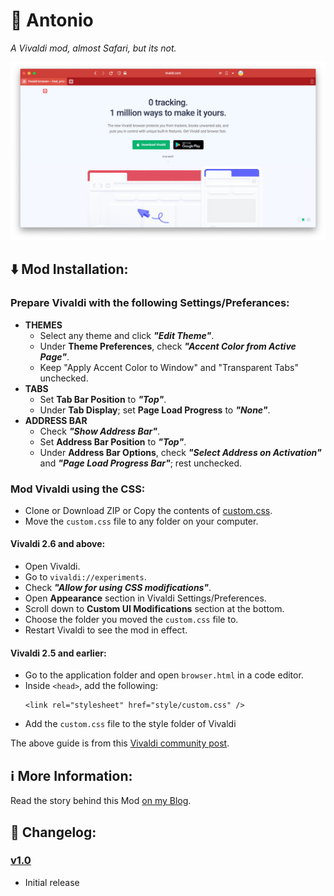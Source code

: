 # 🎻 Antonio
_A Vivaldi mod, almost Safari, but its not._

![Antonio. Vivaldi Mod.](https://raw.githubusercontent.com/otpidusprime/antonio/master/img/antonio-preview.png)

## ⬇️ Mod Installation:

### Prepare Vivaldi with the following Settings/Preferances:

- **THEMES**
    - Select any theme and click **_"Edit Theme"_**.
    - Under **Theme Preferences**, check **_"Accent Color from Active Page"_**.
    - Keep "Apply Accent Color to Window" and "Transparent Tabs" unchecked.
- **TABS**
    - Set **Tab Bar Position** to **_"Top"_**.
    - Under **Tab Display**; set **Page Load Progress** to **_"None"_**.
- **ADDRESS BAR**
    - Check **_"Show Address Bar"_**.
    - Set **Address Bar Position** to **_"Top"_**.
    - Under **Address Bar Options**, check **_"Select Address on Activation"_** and **_"Page Load Progress Bar"_**; rest unchecked.

### Mod Vivaldi using the CSS:

- Clone or Download ZIP or Copy the contents of [custom.css](https://github.com/otpidusprime/antonio/blob/master/custom.css).
- Move the `custom.css` file to any folder on your computer.

#### Vivaldi 2.6 and above:

- Open Vivaldi.
- Go to `vivaldi://experiments`.
- Check **_"Allow for using CSS modifications"_**.
- Open **Appearance** section in Vivaldi Settings/Preferences.
- Scroll down to **Custom UI Modifications** section at the bottom.
- Choose the folder you moved the `custom.css` file to.
- Restart Vivaldi to see the mod in effect.

#### Vivaldi 2.5 and earlier:

- Go to the application folder and open `browser.html` in a code editor.
- Inside `<head>`, add the following:
    ```
    <link rel="stylesheet" href="style/custom.css" />
    ```
- Add the `custom.css` file to the style folder of Vivaldi

The above guide is from this [Vivaldi community post](https://forum.vivaldi.net/topic/10549/modding-vivaldi).

## ℹ️ More Information:

Read the story behind this Mod [on my Blog](https://wp.me/padUp4-Bw).

## 🌟 Changelog:

### [v1.0](https://github.com/otpidusprime/antonio/releases/tag/v1.0)

- Initial release